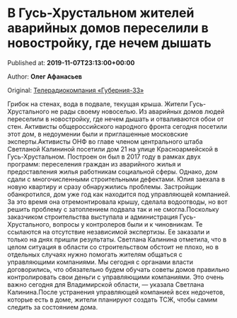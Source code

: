 
# В Гусь-Хрустальном жителей аварийных домов переселили в новостройку, где нечем дышать

Published at: **2019-11-07T23:13:00+00:00**

Author: **Олег Афанасьев**

Original: [Телерадиокомпания «Губерния-33»](http://trc33.ru/news/society/v-gus-khrustalnom-zhiteley-avariynykh-domov-pereselili-v-novostroyku-gde-nechem-dyshat/)

Грибок на стенах, вода в подвале, текущая крыша. Жители Гусь-Хрустального не рады своему новоселью. Из аварийных домов людей переселили в новостройку, где нечем дышать и отваливаются обои от стен. Активисты общероссийского народного фронта сегодня посетили этот дом, в недоумении были и приглашенные московские эксперты.Активисты ОНФ во главе членом центрального штаба Светланой Калининой посетили дом 21 на улице Красноармейской в Гусь-Хрустальном. Построен он был в 2017 году в рамках двух программ: переселения граждан из аварийного жилья и предоставления жилья работникам социальной сферы. Однако, дом сдали с многочисленными строительными дефектами. Юлия заехала в новую квартиру и сразу обнаружились проблемы.
Застройщик обанкротился, дом уже год как находится под управляющей компанией. За это время она отремонтировала крышу, сделала водоотводы, но вот решить проблему с затоплением подвала так и не смогла.Поскольку заказчиком строительства выступала и администрация Гусь-Хрустального, вопросы у контролеров были и к чиновникам. Те ссылаются на отсутствие независимой экспертизы. Ее заказали и только на днях пришли результаты.
Светлана Калинина отметила, что в целом ситуация в области со строительством обстоит не плохо, но в отдельных случаях нужно помогать жителям общаться с управляющими компаниями. Мы сегодня с органами власти договорились, что обязательно будем обучать советы домов правильно контролировать свои деньги с управляющими компаниями. Это очень важно сегодня для Владимирской области, — указала Светлана Калинина.После устранения управляющей компанией всех недочетов, которые есть в доме, жители планируют создать ТСЖ, чтобы самим следить за состоянием дома.
